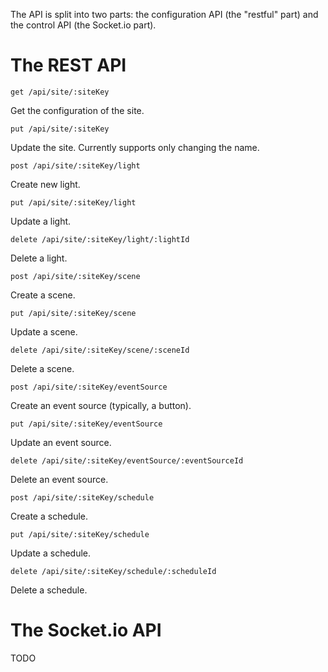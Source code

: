 The API is split into two parts: the configuration API (the "restful" part) and the control API (the Socket.io part).

# The REST API

`get /api/site/:siteKey`

Get the configuration of the site.

`put /api/site/:siteKey`

Update the site. Currently supports only changing the name.

`post /api/site/:siteKey/light`

Create new light.

`put /api/site/:siteKey/light`

Update a light.

`delete /api/site/:siteKey/light/:lightId`

Delete a light.

`post /api/site/:siteKey/scene`

Create a scene.

`put /api/site/:siteKey/scene`

Update a scene.

`delete /api/site/:siteKey/scene/:sceneId`

Delete a scene.

`post /api/site/:siteKey/eventSource`

Create an event source (typically, a button).

`put /api/site/:siteKey/eventSource`

Update an event source.

`delete /api/site/:siteKey/eventSource/:eventSourceId`

Delete an event source.

`post /api/site/:siteKey/schedule`

Create a schedule.

`put /api/site/:siteKey/schedule`

Update a schedule.

`delete /api/site/:siteKey/schedule/:scheduleId`

Delete a schedule.

# The Socket.io API

TODO
